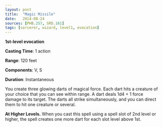 ```yaml
---
layout: post
title:  "Magic Missile"
date:   2014-08-24
sources: [PHB.257, SRD.161]
tags: [sorcerer, wizard, level1, evocation]
---
```


**1st-level evocation**

**Casting Time**: 1 action

**Range**: 120 feet

**Components**: V, S

**Duration**: Instantaneous

You create three glowing darts of magical force. Each dart hits a creature of your choice that you can see within range. A dart deals 1d4 + 1 force damage to its target. The darts all strike simultaneously, and you can direct them to hit one creature or several.

**At Higher Levels.** When you cast this spell using a spell slot of 2nd level or higher, the spell creates one more dart for each slot level above 1st.
